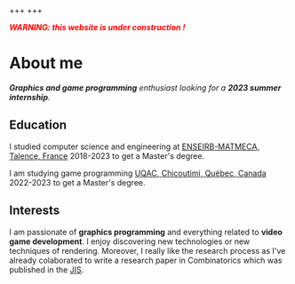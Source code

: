 +++
+++

<span style="color:red">***WARNING: this website is under construction !***</span>

# About me

***Graphics and game programming** enthusiast looking for a **2023 summer internship**.*

## Education

I studied computer science and engineering at <a href="https://enseirb-matmeca.bordeaux-inp.fr/" target="_blank">ENSEIRB-MATMECA, Talence, France</a> 2018-2023 to get a Master's degree.

I am studying game programming <a href="https://uqac.ca/" target="_blank">UQAC, Chicoutimi, Québec, Canada</a> 2022-2023 to get a Master's degree.

## Interests

I am passionate of **graphics programming** and everything related to **video game development**.
I enjoy discovering new technologies or new techniques of rendering.
Moreover, I really like the research process as I've already colaborated to write a research paper in Combinatorics which was published in the [JIS](https://cs.uwaterloo.ca/journals/JIS/VOL25/Bonichon/bonichon3.html).